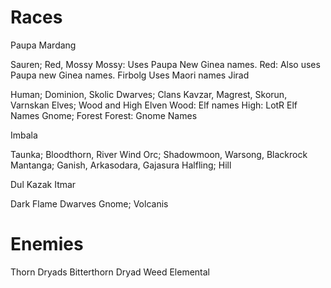 # Races

Paupa Mardang

  Sauren; Red, Mossy
    Mossy: Uses Paupa New Ginea names.
    Red: Also uses Paupa new Ginea names.
  Firbolg
    Uses Maori names
Jirad

  Human; Dominion, Skolic
  Dwarves; Clans Kavzar, Magrest, Skorun, Varnskan
  Elves; Wood and High Elven
    Wood: Elf names
    High: LotR Elf Names
  Gnome; Forest
    Forest: Gnome Names

Imbala

  Taunka; Bloodthorn, River Wind
  Orc; Shadowmoon, Warsong, Blackrock
  Mantanga; Ganish, Arkasodara, Gajasura
  Halfling; Hill

Dul Kazak Itmar

  Dark Flame Dwarves
  Gnome; Volcanis

# Enemies

Thorn Dryads
  Bitterthorn Dryad
Weed Elemental